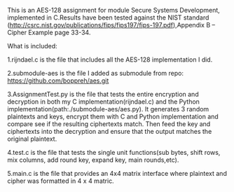 This is an AES-128 assignment for module Secure Systems Development, implemented in C.Results have been tested against the NIST standard (http://csrc.nist.gov/publications/fips/fips197/fips-197.pdf),Appendix B – Cipher Example page 33-34. 

What is included:

1.rijndael.c is the file that includes all the AES-128 implementation I did.

2.submodule-aes is the file I added as submodule from repo: https://github.com/boppreh/aes.git

3.AssignmentTest.py is the file that tests the entire encryption and decryption in both my C implementation(rijndael.c) and the Python implementation(path:./submodule-aes/aes.py).
It generates 3 random plaintexts and keys, encrypt them with C and Python implementation and compare see if the resulting ciphertexts match.
Then feed the key and ciphertexts into the decryption and ensure that the output matches the
original plaintext. 

4.test.c is the file that tests the single unit functions(sub bytes, shift rows, mix columns, add round key, expand key, main rounds,etc).

5.main.c is the file that provides an 4x4 matrix interface where plaintext and cipher was formatted in 4 x 4 matric.
